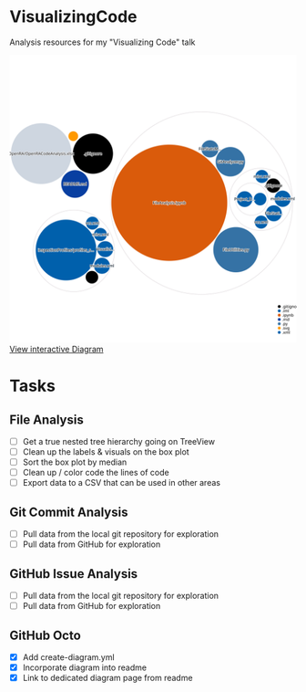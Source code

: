 # VisualizingCode
Analysis resources for my "Visualizing Code" talk

[![Visualization of the codebase](./diagram.svg)](https://octo-repo-visualization.vercel.app/?repo=integerman%2FVisualizingCode)
[View interactive Diagram](https://octo-repo-visualization.vercel.app/?repo=integerman%2FVisualizingCode)

# Tasks

## File Analysis

- [ ] Get a true nested tree hierarchy going on TreeView
- [ ] Clean up the labels & visuals on the box plot
- [ ] Sort the box plot by median
- [ ] Clean up / color code the lines of code
- [ ] Export data to a CSV that can be used in other areas

## Git Commit Analysis

- [ ] Pull data from the local git repository for exploration
- [ ] Pull data from GitHub for exploration

## GitHub Issue Analysis

- [ ] Pull data from the local git repository for exploration
- [ ] Pull data from GitHub for exploration

## GitHub Octo

- [x] Add create-diagram.yml
- [x] Incorporate diagram into readme
- [x] Link to dedicated diagram page from readme